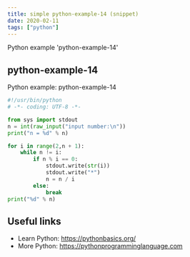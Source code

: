 ```yaml
---
title: simple python-example-14 (snippet)
date: 2020-02-11
tags: ["python"]
---
```

Python example 'python-example-14'


## python-example-14

Python example: python-example-14

```python
#!/usr/bin/python
# -*- coding: UTF-8 -*-

from sys import stdout
n = int(raw_input("input number:\n"))
print("n = %d" % n)

for i in range(2,n + 1):
    while n != i:
        if n % i == 0:
            stdout.write(str(i))
            stdout.write("*")
            n = n / i
        else:
            break
print("%d" % n)


```

## Useful links

- Learn Python: https://pythonbasics.org/
- More Python: https://pythonprogramminglanguage.com
